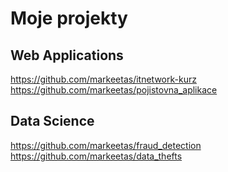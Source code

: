 # Moje projekty

## Web Applications
https://github.com/markeetas/itnetwork-kurz                                                                    
https://github.com/markeetas/pojistovna_aplikace

## Data Science
https://github.com/markeetas/fraud_detection                                    
https://github.com/markeetas/data_thefts
